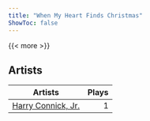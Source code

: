```yaml
---
title: "When My Heart Finds Christmas"
ShowToc: false
---
```


{{< more >}}

## Artists
Artists | Plays 
----- | -----: 
[Harry Connick, Jr.](/artists/harry-connick-jr-41411) | 1

